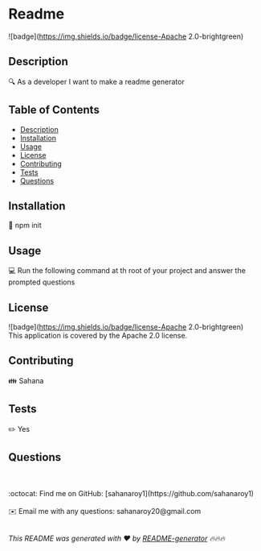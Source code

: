 <h1>Readme </h1>
  
  ![badge](https://img.shields.io/badge/license-Apache 2.0-brightgreen)<br />
  
  ## Description
  🔍 As a developer I want to make a readme generator
  
  ## Table of Contents
  - [Description](#description)
  - [Installation](#installation)
  - [Usage](#usage)
  - [License](#license)
  - [Contributing](#contributing)
  - [Tests](#tests)
  - [Questions](#questions)
  
  ## Installation
  💾 npm init
  
  ## Usage
  💻 Run the following command at th root of your project and answer the prompted questions
  
  ## License
  ![badge](https://img.shields.io/badge/license-Apache 2.0-brightgreen)
  <br />
  This application is covered by the Apache 2.0 license. 
  
  ## Contributing
  👪 Sahana
  
  ## Tests
  ✏️ Yes
  
  ## Questions
  <br />
  <br />
  :octocat: Find me on GitHub: [sahanaroy1](https://github.com/sahanaroy1)<br />
  <br />
  ✉️ Email me with any questions: sahanaroy20@gmail.com<br /><br />
  
  _This README was generated with ❤️ by [README-generator](https://github.com/jpd61/README-generator) 🔥🔥🔥_